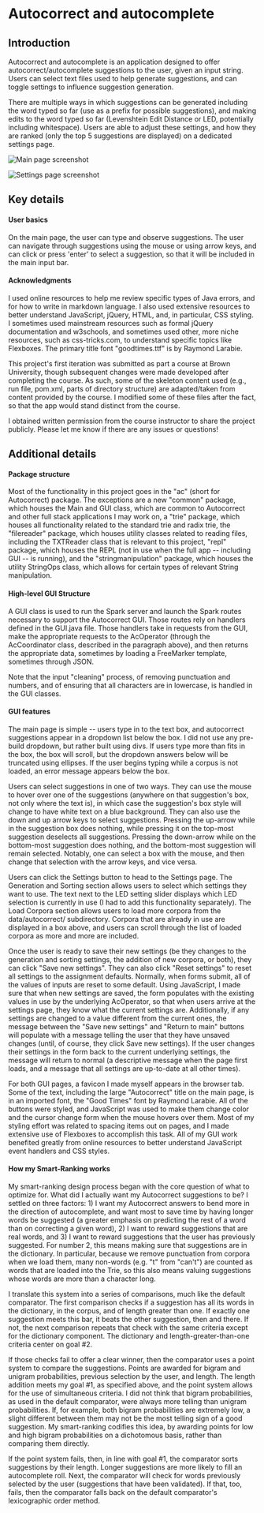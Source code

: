 # Autocorrect and autocomplete

## Introduction

Autocorrect and autocomplete is an application designed to offer autocorrect/autocomplete suggestions to the user, given an input string. Users can select text files used to help generate suggestions, and can toggle settings to influence suggestion generation.

There are multiple ways in which suggestions can be generated including the word typed so far (use as a prefix for possible suggestions), and making edits to the word typed so far (Levenshtein Edit Distance or LED, potentially including whitespace). Users are able to adjust these settings, and how they are ranked (only the top 5 suggestions are displayed) on a dedicated settings page. 

![Main page screenshot](https://github.com/vx5/autocorrect-autocomplete/blob/master/images/main_page_screenshot.png?raw=true)

![Settings page screenshot](https://github.com/vx5/autocorrect-autocomplete/blob/master/images/settings_page_screenshot.png?raw=true)

## Key details

#### User basics

On the main page, the user can type and observe suggestions. The user can navigate through suggestions using the mouse or using arrow keys, and can click or press 'enter' to select a suggestion, so that it will be included in the main input bar.

#### Acknowledgments

I used online resources to help me review specific types of Java errors, and for how to write in markdown language. I also used extensive resources to better understand JavaScript, jQuery, HTML, and, in particular, CSS styling. I sometimes used mainstream resources such as formal jQuery documentation and w3schools, and sometimes used other, more niche resources, such as css-tricks.com, to understand specific topics like Flexboxes. The primary title font "goodtimes.ttf" is by Raymond Larabie.

This project's first iteration was submitted as part a course at Brown University, though subsequent changes were made developed after completing the course. As such, some of the skeleton content used (e.g., run file, pom.xml, parts of directory structure) are adapted/taken from content provided by the course. I modified some of these files after the fact, so that the app would stand distinct from the course.

I obtained written permission from the course instructor to share the project publicly. Please let me know if there are any issues or questions!

## Additional details 

#### Package structure

Most of the functionality in this project goes in the "ac" (short for Autocorrect) package. The exceptions are a new "common" package, which houses the Main and GUI class, which are common to Autocorrect and other full stack applications I may work on, a "trie" package, which houses all functionality related to the standard trie and radix trie, the "filereader" package, which houses utility classes related to reading files, including the TXTReader class that is relevant to this project, "repl" package, which houses the REPL (not in use when the full app -- including GUI -- is running), and the "stringmanipulation" package, which houses the utility StringOps class, which allows for certain types of relevant String manipulation.

#### High-level GUI Structure

A GUI class is used to run the Spark server and launch the Spark routes necessary to support the Autocorrect GUI. Those routes rely on handlers defined in the GUI.java file. Those handlers take in requests from the GUI, make the appropriate requests to the AcOperator (through the AcCoordinator class, described in the paragraph above), and then returns the appropriate data, sometimes by loading a FreeMarker template, sometimes through JSON.

Note that the input "cleaning" process, of removing punctuation and numbers, and of ensuring that all characters are in lowercase, is handled in the GUI classes. 

#### GUI features

The main page is simple -- users type in to the text box, and autocorrect suggestions appear in a dropdown list below the box. I did not use any pre-build dropdown, but rather built using divs. If users type more than fits in the box, the box will scroll, but the dropdown answers below will be truncated using ellipses. If the user begins typing while a corpus is not loaded, an error message appears below the box.

Users can select suggestions in one of two ways. They can use the mouse to hover over one of the suggestions (anywhere on that suggestion's box, not only where the text is), in which case the suggestion's box style will change to have white text on a blue background. They can also use the down and up arrow keys to select suggestions. Pressing the up-arrow while in the suggestion box does nothing, while pressing it on the top-most suggestion deselects all suggestions. Pressing the down-arrow while on the bottom-most suggestion does nothing, and the bottom-most suggestion will remain selected. Notably, one can select a box with the mouse, and then change that selection with the arrow keys, and vice versa. 

Users can click the Settings button to head to the Settings page. The Generation and Sorting section allows users to select which settings they want to use. The text next to the LED setting slider displays which LED selection is currently in use (I had to add this functionality separately). The Load Corpora section allows users to load more corpora from the data/autocorrect/ subdirectory. Corpora that are already in use are displayed in a box above, and users can scroll through the list of loaded corpora as more and more are included.

Once the user is ready to save their new settings (be they changes to the generation and sorting settings, the addition of new corpora, or both), they can click "Save new settings". They can also click "Reset settings" to reset all settings to the assignment defaults. Normally, when forms submit, all of the values of inputs are reset to some default. Using JavaScript, I made sure that when new settings are saved, the form populates with the existing values in use by the underlying AcOperator, so that when users arrive at the settings page, they know what the current settings are. Additionally, if any settings are changed to a value different from the current ones, the message between the "Save new settings" and "Return to main" buttons will populate with a message telling the user that they have unsaved changes (until, of course, they click Save new settings). If the user changes their settings in the form back to the current underlying settings, the message will return to normal (a descriptive message when the page first loads, and a message that all settings are up-to-date at all other times).

For both GUI pages, a favicon I made myself appears in the browser tab. Some of the text, including the large "Autocorrect" title on the main page, is in an imported font, the "Good Times" font by Raymond Larabie. All of the buttons were styled, and JavaScript was used to make them change color and the cursor change form when the mouse hovers over them. Most of my styling effort was related to spacing items out on pages, and I made extensive use of Flexboxes to accomplish this task. All of my GUI work benefited greatly from online resources to better understand JavaScript event handlers and CSS styles. 

#### How my Smart-Ranking works

My smart-ranking design process began with the core question of what to optimize for. What did I actually want my Autocorrect suggestions to be? I settled on three factors: 1) I want my Autocorrect answers to bend more in the direction of autocomplete, and want most to save time by having longer words be suggested (a greater emphasis on predicting the rest of a word than on correcting a given word), 2) I want to reward suggestions that are real words, and 3) I want to reward suggestions that the user has previously suggested. For number 2, this means making sure that suggestions are in the dictionary. In particular, because we remove punctuation from corpora when we load them, many non-words (e.g. "t" from "can't") are counted as words that are loaded into the Trie, so this also means valuing suggestions whose words are more than a character long. 

I translate this system into a series of comparisons, much like the default comparator. The first comparison checks if a suggestion has all its words in the dictionary, in the corpus, and of length greater than one. If exactly one suggestion meets this bar, it beats the other suggestion, then and there. If not, the next comparison repeats that check with the same criteria except for the dictionary component. The dictionary and length-greater-than-one criteria center on goal #2.

If those checks fail to offer a clear winner, then the comparator uses a point system to compare the suggestions. Points are awarded for bigram and unigram probabilities, previous selection by the user, and length. The length addition meets my goal #1, as specified above, and the point system allows for the use of simultaneous criteria. I did not think that bigram probabilities, as used in the default comparator, were always more telling than unigram probabilities. If, for example, both bigram probabilities are extremely low, a slight different between them may not be the most telling sign of a good suggestion. My smart-ranking codifies this idea, by awarding points for low and high bigram probabilities on a dichotomous basis, rather than comparing them directly.

If the point system fails, then, in line with goal #1, the comparator sorts suggestions by their length. Longer suggestions are more likely to fill an autocomplete roll. Next, the comparator will check for words previously selected by the user (suggestions that have been validated). If that, too, fails, then the comparator falls back on the default comparator's lexicographic order method.